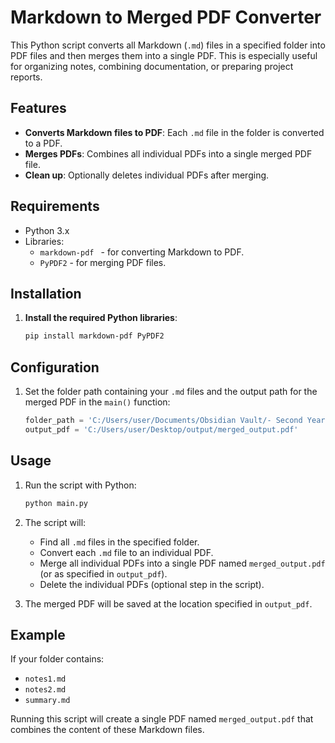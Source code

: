 # Markdown to Merged PDF Converter

This Python script converts all Markdown (`.md`) files in a specified folder into PDF files and then merges them into a single PDF. This is especially useful for organizing notes, combining documentation, or preparing project reports.

## Features

- **Converts Markdown files to PDF**: Each `.md` file in the folder is converted to a PDF.
- **Merges PDFs**: Combines all individual PDFs into a single merged PDF file.
- **Clean up**: Optionally deletes individual PDFs after merging.

## Requirements

- Python 3.x
- Libraries:
  - `markdown-pdf ` - for converting Markdown to PDF.
  - `PyPDF2` - for merging PDF files.


## Installation

1. **Install the required Python libraries**:

    ```bash
    pip install markdown-pdf PyPDF2
    ```

## Configuration

1. Set the folder path containing your `.md` files and the output path for the merged PDF in the `main()` function:

    ```python
    folder_path = 'C:/Users/user/Documents/Obsidian Vault/- Second Year/CSCI 243'  # Your folder with .md files
    output_pdf = 'C:/Users/user/Desktop/output/merged_output.pdf'                   # Path for the merged output PDF
    ```

## Usage

1. Run the script with Python:

    ```bash
    python main.py
    ```

2. The script will:
   - Find all `.md` files in the specified folder.
   - Convert each `.md` file to an individual PDF.
   - Merge all individual PDFs into a single PDF named `merged_output.pdf` (or as specified in `output_pdf`).
   - Delete the individual PDFs (optional step in the script).

3. The merged PDF will be saved at the location specified in `output_pdf`.


## Example

If your folder contains:
- `notes1.md`
- `notes2.md`
- `summary.md`

Running this script will create a single PDF named `merged_output.pdf` that combines the content of these Markdown files.

